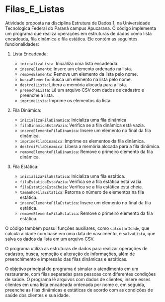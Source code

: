 # Filas_E_Listas
Atividade proposta na disciplina Estrutura de Dados 1, na Universidade Tecnologica Federal do Paraná campus Apucarana.
O código implementa um programa que realiza operações em estruturas de dados como lista encadeada, fila dinâmica e fila estática. Ele contém as seguintes funcionalidades:

1. Lista Encadeada:
   - `inicializaLista`: Inicializa uma lista encadeada.
   - `insereElemento`: Insere um elemento ordenado na lista.
   - `removeElemento`: Remove um elemento da lista pelo nome.
   - `buscaElemento`: Busca um elemento na lista pelo nome.
   - `destroiLista`: Libera a memória alocada para a lista.
   - `preencheLista`: Lê um arquivo CSV com dados de cadastro e preenche a lista.
   - `imprimeLista`: Imprime os elementos da lista.

2. Fila Dinâmica:
   - `inicializaFilaDinamica`: Inicializa uma fila dinâmica.
   - `filaDinamicaEstaVazia`: Verifica se a fila dinâmica está vazia.
   - `insereElementoFilaDinamica`: Insere um elemento no final da fila dinâmica.
   - `imprimeFilaDinamica`: Imprime os elementos da fila dinâmica.
   - `destroiFilaDinamica`: Libera a memória alocada para a fila dinâmica.
   - `removeElementoFilaDinamica`: Remove o primeiro elemento da fila dinâmica.

3. Fila Estática:
   - `inicializaFilaEstatica`: Inicializa uma fila estática.
   - `filaEstaticaEstaVazia`: Verifica se a fila estática está vazia.
   - `filaEstaticaEstaCheia`: Verifica se a fila estática está cheia.
   - `tamanhoFilaEstatica`: Retorna o número de elementos na fila estática.
   - `insereElementoFilaEstatica`: Insere um elemento no final da fila estática.
   - `removeElementoFilaEstatica`: Remove o primeiro elemento da fila estática.

O código também possui funções auxiliares, como `calcularIdade`, que calcula a idade com base em uma data de nascimento, e `salvaLista`, que salva os dados da lista em um arquivo CSV.

O programa utiliza as estruturas de dados para realizar operações de cadastro, busca, remoção e alteração de informações, além de preenchimento e impressão das filas dinâmicas e estáticas.

O objetivo principal do programa é simular o atendimento em um restaurante, com filas separadas para pessoas com diferentes condições de saúde. O programa lê arquivos com dados de clientes, insere esses clientes em uma lista encadeada ordenada por nome e, em seguida, preenche as filas dinâmicas e estáticas de acordo com as condições de saúde dos clientes e sua idade.
